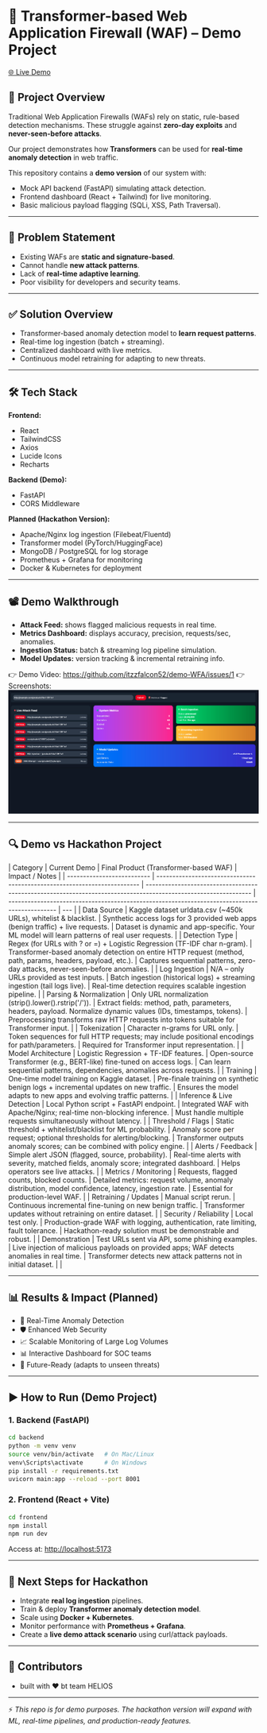 # 🚀 Transformer-based Web Application Firewall (WAF) – Demo Project

[🌐 Live Demo](https://demo-wfa.vercel.app/)

## 📌 Project Overview

Traditional Web Application Firewalls (WAFs) rely on static, rule-based detection mechanisms. These struggle against **zero-day exploits** and **never-seen-before attacks**.

Our project demonstrates how **Transformers** can be used for **real-time anomaly detection** in web traffic.

This repository contains a **demo version** of our system with:

- Mock API backend (FastAPI) simulating attack detection.
- Frontend dashboard (React + Tailwind) for live monitoring.
- Basic malicious payload flagging (SQLi, XSS, Path Traversal).

---

## 🎯 Problem Statement

- Existing WAFs are **static and signature-based**.
- Cannot handle **new attack patterns**.
- Lack of **real-time adaptive learning**.
- Poor visibility for developers and security teams.

---

## ✅ Solution Overview

- Transformer-based anomaly detection model to **learn request patterns**.
- Real-time log ingestion (batch + streaming).
- Centralized dashboard with live metrics.
- Continuous model retraining for adapting to new threats.

---

## 🛠️ Tech Stack

**Frontend:**

- React
- TailwindCSS
- Axios
- Lucide Icons
- Recharts

**Backend (Demo):**

- FastAPI
- CORS Middleware

**Planned (Hackathon Version):**

- Apache/Nginx log ingestion (Filebeat/Fluentd)
- Transformer model (PyTorch/HuggingFace)
- MongoDB / PostgreSQL for log storage
- Prometheus + Grafana for monitoring
- Docker & Kubernetes for deployment

---

## 📽️ Demo Walkthrough

- **Attack Feed:** shows flagged malicious requests in real time.
- **Metrics Dashboard:** displays accuracy, precision, requests/sec, anomalies.
- **Ingestion Status:** batch & streaming log pipeline simulation.
- **Model Updates:** version tracking & incremental retraining info.

👉 Demo Video: https://github.com/itzzfalcon52/demo-WFA/issues/1
👉 Screenshots: ![Dashboard Screenshot](screenshots/dashboard.png)

---

## 🔍 Demo vs Hackathon Project

| Category                   | Current Demo                                                             | Final Product (Transformer-based WAF)                                                                           | Impact / Notes                                                                                |
| -------------------------- | ------------------------------------------------------------------------ | --------------------------------------------------------------------------------------------------------------- | --------------------------------------------------------------------------------------------- | --- |
| Data Source                | Kaggle dataset urldata.csv (~450k URLs), whitelist & blacklist.          | Synthetic access logs for 3 provided web apps (benign traffic) + live requests.                                 | Dataset is dynamic and app-specific. Your ML model will learn patterns of real user requests. |
| Detection Type             | Regex (for URLs with ? or =) + Logistic Regression (TF-IDF char n-gram). | Transformer-based anomaly detection on entire HTTP request (method, path, params, headers, payload, etc.).      | Captures sequential patterns, zero-day attacks, never-seen-before anomalies.                  |
| Log Ingestion              | N/A – only URLs provided as test inputs.                                 | Batch ingestion (historical logs) + streaming ingestion (tail logs live).                                       | Real-time detection requires scalable ingestion pipeline.                                     |
| Parsing & Normalization    | Only URL normalization (strip().lower().rstrip('/')).                    | Extract fields: method, path, parameters, headers, payload. Normalize dynamic values (IDs, timestamps, tokens). | Preprocessing transforms raw HTTP requests into tokens suitable for Transformer input.        |
| Tokenization               | Character n-grams for URL only.                                          | Token sequences for full HTTP requests; may include positional encodings for path/parameters.                   | Required for Transformer input representation.                                                |
| Model Architecture         | Logistic Regression + TF-IDF features.                                   | Open-source Transformer (e.g., BERT-like) fine-tuned on access logs.                                            | Can learn sequential patterns, dependencies, anomalies across requests.                       |
| Training                   | One-time model training on Kaggle dataset.                               | Pre-finale training on synthetic benign logs + incremental updates on new traffic.                              | Ensures the model adapts to new apps and evolving traffic patterns.                           |
| Inference & Live Detection | Local Python script + FastAPI endpoint.                                  | Integrated WAF with Apache/Nginx; real-time non-blocking inference.                                             | Must handle multiple requests simultaneously without latency.                                 |
| Threshold / Flags          | Static threshold + whitelist/blacklist for ML probability.               | Anomaly score per request; optional thresholds for alerting/blocking.                                           | Transformer outputs anomaly scores; can be combined with policy engine.                       |
| Alerts / Feedback          | Simple alert JSON (flagged, source, probability).                        | Real-time alerts with severity, matched fields, anomaly score; integrated dashboard.                            | Helps operators see live attacks.                                                             |
| Metrics / Monitoring       | Requests, flagged counts, blocked counts.                                | Detailed metrics: request volume, anomaly distribution, model confidence, latency, ingestion rate.              | Essential for production-level WAF.                                                           |
| Retraining / Updates       | Manual script rerun.                                                     | Continuous incremental fine-tuning on new benign traffic.                                                       | Transformer updates without retraining on entire dataset.                                     |
| Security / Reliability     | Local test only.                                                         | Production-grade WAF with logging, authentication, rate limiting, fault tolerance.                              | Hackathon-ready solution must be demonstrable and robust.                                     |
| Demonstration              | Test URLs sent via API, some phishing examples.                          | Live injection of malicious payloads on provided apps; WAF detects anomalies in real time.                      | Transformer detects new attack patterns not in initial dataset.                               |     |

---

## 📊 Results & Impact (Planned)

- 🚨 Real-Time Anomaly Detection
- 🛡️ Enhanced Web Security
- 📈 Scalable Monitoring of Large Log Volumes
- 📊 Interactive Dashboard for SOC teams
- 🤖 Future-Ready (adapts to unseen threats)

---

## ▶️ How to Run (Demo Project)

### 1. Backend (FastAPI)

```bash
cd backend
python -m venv venv
source venv/bin/activate   # On Mac/Linux
venv\Scripts\activate      # On Windows
pip install -r requirements.txt
uvicorn main:app --reload --port 8001
```

### 2. Frontend (React + Vite)

```bash
cd frontend
npm install
npm run dev
```

Access at: [http://localhost:5173](http://localhost:5173)

---

## 🚀 Next Steps for Hackathon

- Integrate **real log ingestion** pipelines.
- Train & deploy **Transformer anomaly detection model**.
- Scale using **Docker + Kubernetes**.
- Monitor performance with **Prometheus + Grafana**.
- Create a **live demo attack scenario** using curl/attack payloads.

---

## 🤝 Contributors

- built with ❤️ bt team HELIOS

---

⚡ _This repo is for demo purposes. The hackathon version will expand with ML, real-time pipelines, and production-ready features._
